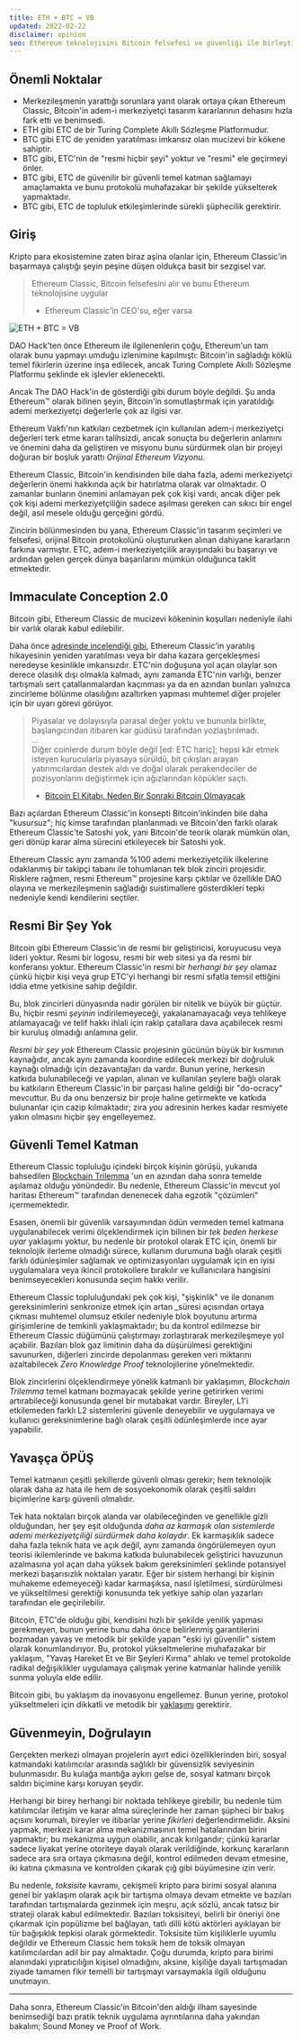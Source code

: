 ```yaml
---
title: ETH + BTC = VB
updated: 2022-02-22
disclaimer: opinion
seo: Ethereum teknolojisini Bitcoin felsefesi ve güvenliği ile birleştiren Ethereum Classic, gerçek anlamda merkezi olmayan bir Akıllı Sözleşme Platformu sunma konusunda tek başına durmaktadır.
---
```


## Önemli Noktalar

- Merkezileşmenin yarattığı sorunlara yanıt olarak ortaya çıkan Ethereum Classic, Bitcoin'in adem-i merkeziyetçi tasarım kararlarının dehasını hızla fark etti ve benimsedi.
- ETH gibi ETC de bir Turing Complete Akıllı Sözleşme Platformudur.
- BTC gibi ETC de yeniden yaratılması imkansız olan mucizevi bir kökene sahiptir.
- BTC gibi, ETC'nin de "resmi hiçbir şeyi" yoktur ve "resmi" ele geçirmeyi önler.
- BTC gibi, ETC de güvenilir bir güvenli temel katman sağlamayı amaçlamakta ve bunu protokolü muhafazakar bir şekilde yükselterek yapmaktadır.
- BTC gibi, ETC de topluluk etkileşimlerinde sürekli şüphecilik gerektirir.

## Giriş

Kripto para ekosistemine zaten biraz aşina olanlar için, Ethereum Classic'in başarmaya çalıştığı şeyin peşine düşen oldukça basit bir sezgisel var.

> Ethereum Classic, Bitcoin felsefesini alır ve bunu Ethereum teknolojisine uygular
> 
> - Ethereum Classic'in CEO'su, eğer varsa

![ETH + BTC = VB](./ethbtcetc.png)

DAO Hack'ten önce Ethereum ile ilgilenenlerin çoğu, Ethereum'un tam olarak bunu yapmayı umduğu izlenimine kapılmıştı: Bitcoin'in sağladığı köklü temel fikirlerin üzerine inşa edilecek, ancak Turing Complete Akıllı Sözleşme Platformu şeklinde ek işlevler eklenecekti.

Ancak The DAO Hack'in de gösterdiği gibi durum böyle değildi. Şu anda Ethereum™ olarak bilinen şeyin, Bitcoin'in somutlaştırmak için yaratıldığı ademi merkeziyetçi değerlerle çok az ilgisi var.

Ethereum Vakfı'nın katkıları cezbetmek için kullanılan adem-i merkeziyetçi değerleri terk etme kararı talihsizdi, ancak sonuçta bu değerlerin anlamını ve önemini daha da geliştiren ve misyonu bunu sürdürmek olan bir projeyi doğuran bir boşluk yarattı _Orijinal Ethereum Vizyonu_.

Ethereum Classic, Bitcoin'in kendisinden bile daha fazla, ademi merkeziyetçi değerlerin önemi hakkında açık bir hatırlatma olarak var olmaktadır. O zamanlar bunların önemini anlamayan pek çok kişi vardı, ancak diğer pek çok kişi ademi merkeziyetçiliğin sadece aşılması gereken can sıkıcı bir engel değil, asıl mesele olduğu gerçeğini gördü.

Zincirin bölünmesinden bu yana, Ethereum Classic'in tasarım seçimleri ve felsefesi, orijinal Bitcoin protokolünü oluştururken alınan dahiyane kararların farkına varmıştır. ETC, adem-i merkeziyetçilik arayışındaki bu başarıyı ve ardından gelen gerçek dünya başarılarını mümkün olduğunca taklit etmektedir.

## Immaculate Conception 2.0

Bitcoin gibi, Ethereum Classic de mucizevi kökeninin koşulları nedeniyle ilahi bir varlık olarak kabul edilebilir.

Daha önce [adresinde incelendiği gibi](/why-classic/genesis#the-immaculate-conception), Ethereum Classic'in yaratılış hikayesinin yeniden yaratılması veya bir daha kazara gerçekleşmesi neredeyse kesinlikle imkansızdır. ETC'nin doğuşuna yol açan olaylar son derece olasılık dışı olmakla kalmadı, aynı zamanda ETC'nin varlığı, benzer tartışmalı sert çatallanmalardan kaçınması ya da en azından bunları yalnızca zincirleme bölünme olasılığını azaltırken yapması muhtemel diğer projeler için bir uyarı görevi görüyor.

> Piyasalar ve dolayısıyla parasal değer yoktu ve bununla birlikte, başlangıcından itibaren kar güdüsü tarafından yozlaştırılmadı.  
> ...  
> Diğer coinlerde durum böyle değil [ed: ETC hariç]; hepsi kâr etmek isteyen kurucularla piyasaya sürüldü, bit çıkışları arayan yatırımcılardan destek aldı ve doğal olarak perakendeciler de pozisyonlarını değiştirmek için ağızlarından köpükler saçtı.
> 
> - [Bitcoin El Kitabı, Neden Bir Sonraki Bitcoin Olmayacak](https://thebitcoinmanual.com/articles/why-there-wont-be-a-next-bitcoin/)

Bazı açılardan Ethereum Classic'in konsepti Bitcoin'inkinden bile daha "kusursuz"; hiç kimse tarafından planlanmadı ve Bitcoin'den farklı olarak Ethereum Classic'te Satoshi yok, yani Bitcoin'de teorik olarak mümkün olan, geri dönüp karar alma sürecini etkileyecek bir Satoshi yok.

Ethereum Classic aynı zamanda %100 ademi merkeziyetçilik ilkelerine odaklanmış bir takipçi tabanı ile tohumlanan tek blok zinciri projesidir. Risklere rağmen, resmi Ethereum™ projesine karşı çıktılar ve özellikle DAO olayına ve merkezileşmenin sağladığı suistimallere gösterdikleri tepki nedeniyle kendi kendilerini seçtiler.

## Resmi Bir Şey Yok

Bitcoin gibi Ethereum Classic'in de resmi bir geliştiricisi, koruyucusu veya lideri yoktur. Resmi bir logosu, resmi bir web sitesi ya da resmi bir konferansı yoktur. Ethereum Classic'in resmi bir _herhangi bir şey_ olamaz çünkü hiçbir kişi veya grup ETC'yi herhangi bir resmi sıfatla temsil ettiğini iddia etme yetkisine sahip değildir.

Bu, blok zincirleri dünyasında nadir görülen bir nitelik ve büyük bir güçtür. Bu, hiçbir resmi _şeyinin_ indirilemeyeceği, yakalanamayacağı veya tehlikeye atılamayacağı ve telif hakkı ihlali için rakip çatallara dava açabilecek resmi bir kuruluş olmadığı anlamına gelir.

_Resmi bir şey yok_ Ethereum Classic projesinin gücünün büyük bir kısmının kaynağıdır, ancak aynı zamanda koordine edilecek merkezi bir doğruluk kaynağı olmadığı için dezavantajları da vardır. Bunun yerine, herkesin katkıda bulunabileceği ve yapılan, alınan ve kullanılan şeylere bağlı olarak bu katkıların Ethereum Classic'in bir parçası haline geldiği bir "do-ocracy" mevcuttur. Bu da onu benzersiz bir proje haline getirmekte ve katkıda bulunanlar için cazip kılmaktadır; zira _you_ adresinin herkes kadar resmiyete yakın olmasını hiçbir şey engelleyemez.

## Güvenli Temel Katman

Ethereum Classic topluluğu içindeki birçok kişinin görüşü, yukarıda bahsedilen [Blockchain Trilemma](/why-classic/decentralism#the-blockchain-trilemma) 'un en azından daha sonra temelde aşılamaz olduğu yönündedir. Bu nedenle, Ethereum Classic'in mevcut yol haritası Ethereum™ tarafından denenecek daha egzotik "çözümleri" içermemektedir.

Esasen, önemli bir güvenlik varsayımından ödün vermeden temel katmana uygulanabilecek verimi ölçeklendirmek için bilinen bir _tek beden herkese uyar_ yaklaşımı yoktur, bu nedenle bir protokol olarak ETC için, önemli bir teknolojik ilerleme olmadığı sürece, kullanım durumuna bağlı olarak çeşitli farklı ödünleşimler sağlamak ve optimizasyonları uygulamak için en iyisi uygulamalara veya ikincil protokollere bırakılır ve kullanıcılara hangisini benimseyecekleri konusunda seçim hakkı verilir.

Ethereum Classic topluluğundaki pek çok kişi, "şişkinlik" ve</em> ile donanım gereksinimlerini senkronize etmek için artan _süresi açısından ortaya çıkması muhtemel olumsuz etkiler nedeniyle blok boyutunu artırma girişimlerine de temkinli yaklaşmaktadır; bu da kontrol edilmezse bir Ethereum Classic düğümünü çalıştırmayı zorlaştırarak merkezileşmeye yol açabilir. Bazıları blok gaz limitinin daha da düşürülmesi gerektiğini savunurken, diğerleri zincirde depolanması gereken veri miktarını azaltabilecek _Zero Knowledge Proof_ teknolojilerine yönelmektedir.</p>

Blok zincirlerini ölçeklendirmeye yönelik katmanlı bir yaklaşımın, _Blockchain Trilemma_ temel katmanı bozmayacak şekilde yerine getirirken verimi artırabileceği konusunda genel bir mutabakat vardır. Bireyler, L1'i etkilemeden farklı L2 sistemlerini güvenle deneyebilir ve uygulamaya ve kullanıcı gereksinimlerine bağlı olarak çeşitli ödünleşimlerde ince ayar yapabilir.

## Yavaşça ÖPÜŞ

Temel katmanın çeşitli şekillerde güvenli olması gerekir; hem teknolojik olarak daha az hata ile hem de sosyoekonomik olarak çeşitli saldırı biçimlerine karşı güvenli olmalıdır.

Tek hata noktaları birçok alanda var olabileceğinden ve genellikle gizli olduğundan, her şey eşit olduğunda _daha az karmaşık olan sistemlerde ademi merkeziyetçiliği sürdürmek daha kolaydır_. Ek karmaşıklık sadece daha fazla teknik hata ve açık değil, aynı zamanda öngörülemeyen oyun teorisi ikilemlerinde ve bakıma katkıda bulunabilecek geliştirici havuzunun azalmasına yol açan daha yüksek bakım gereksinimleri şeklinde potansiyel merkezi başarısızlık noktaları yaratır. Eğer bir sistem herhangi bir kişinin muhakeme edemeyeceği kadar karmaşıksa, nasıl işletilmesi, sürdürülmesi ve yükseltilmesi gerektiği konusunda tek yetkiye sahip olan yazarları tarafından ele geçirilebilir.

Bitcoin, ETC'de olduğu gibi, kendisini hızlı bir şekilde yenilik yapması gerekmeyen, bunun yerine bunu daha önce belirlenmiş garantilerini bozmadan yavaş ve metodik bir şekilde yapan "eski iyi güvenilir" sistem olarak konumlandırıyor. Bu, protokol yükseltmelerine muhafazakar bir yaklaşım, "Yavaş Hareket Et ve Bir Şeyleri Kırma" ahlakı ve temel protokolde radikal değişiklikler uygulamaya çalışmak yerine katmanlar halinde yenilik sunma yoluyla elde edilir.

Bitcoin gibi, bu yaklaşım da inovasyonu engellemez. Bunun yerine, protokol yükseltmeleri için dikkatli ve metodik bir [yaklaşımı](/knowledge/future#upgrade-process) gerektirir.

## Güvenmeyin, Doğrulayın

Gerçekten merkezi olmayan projelerin ayırt edici özelliklerinden biri, sosyal katmandaki katılımcılar arasında sağlıklı bir güvensizlik seviyesinin bulunmasıdır. Bu kulağa mantığa aykırı gelse de, sosyal katmanı birçok saldırı biçimine karşı koruyan şeydir.

Herhangi bir birey herhangi bir noktada tehlikeye girebilir, bu nedenle tüm katılımcılar iletişim ve karar alma süreçlerinde her zaman şüpheci bir bakış açısını korumalı, bireyler ve itibarlar yerine _fikirleri_ değerlendirmelidir. Aksini yapmak, merkezi karar alma mekanizmasının temel hatalarından birini yapmaktır; bu mekanizma uygun olabilir, ancak kırılgandır; çünkü kararlar sadece liyakat yerine otoriteye dayalı olarak verildiğinde, korkunç kararların sadece ara sıra ortaya çıkmasına değil, kontrol edilmeden devam etmesine, iki katına çıkmasına ve kontrolden çıkarak çığ gibi büyümesine izin verir.

Bu nedenle, *toksisite* kavramı, çekişmeli kripto para birimi sosyal alanına genel bir yaklaşım olarak açık bir tartışma olmaya devam etmekte ve bazıları tarafından tartışmalarda gezinmek için meşru, açık sözlü, ancak tatsız bir strateji olarak kabul edilmektedir. Bazıları toksisiteyi, belirli bir öneriyi öne çıkarmak için popülizme bel bağlayan, tatlı dilli kötü aktörleri ayıklayan bir tür bağışıklık tepkisi olarak görmektedir. Toksisite tüm kişiliklerle uyumlu değildir ve Ethereum Classic hem toksik hem de toksik olmayan katılımcılardan adil bir pay almaktadır. Çoğu durumda, kripto para birimi alanındaki yıpratıcılığın kişisel olmadığını, aksine, kişiliğe dayalı tartışmadan ziyade tamamen fikir temelli bir tartışmayı varsaymakla ilgili olduğunu unutmayın.

---

Daha sonra, Ethereum Classic'in Bitcoin'den aldığı ilham sayesinde benimsediği bazı pratik teknik uygulama ayrıntılarına daha yakından bakalım; Sound Money ve Proof of Work.
